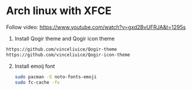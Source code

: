 # Arch linux with XFCE

Follow video: https://www.youtube.com/watch?v=gxd2BvUFRJA&t=1295s

1. Install Qogir theme and Qogir icon theme

```sh
https://github.com/vinceliuice/Qogir-theme
https://github.com/vinceliuice/Qogir-icon-theme
```

2. Install emoij font
   ```sh
   sudo pacman -S noto-fonts-emoji
   sudo fc-cache -fv
   ```
